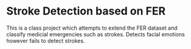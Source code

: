 # Stroke Detection based on FER

This is a class project which attempts to extend the FER dataset and classify medicial emergencies such as strokes. Detects facial emotions however fails to detect strokes.
